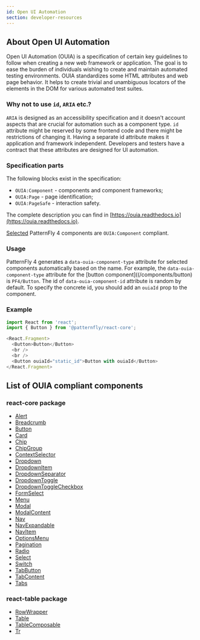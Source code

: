 ```yaml
---
id: Open UI Automation
section: developer-resources
---
```


## About Open UI Automation

Open UI Automation (OUIA) is a specification of certain key guidelines to follow when creating a new
web framework or application. The goal is to ease the burden of individuals wishing to create and
maintain automated testing environments. OUIA standardizes some HTML attributes and web page
behavior. It helps to create trivial and unambiguous locators of the elements in the DOM for
various automated test suites.

### Why not to use `id`, `ARIA` etc.?

`ARIA` is designed as an accessibility specification and it doesn't account aspects that are crucial
for automation such as a component type. `id` attribute might be reserved by some frontend code and
there might be restrictions of changing it. Having a separate id attribute makes it application and
framework independent. Developers and testers have a contract that these attributes are designed for
UI automation.

### Specification parts

The following blocks exist in the specification:

* `OUIA:Component` - components and component frameworks;
* `OUIA:Page` - page identification;
* `OUIA:PageSafe` - interaction safety.

The complete description you can find in [https://ouia.readthedocs.io](https://ouia.readthedocs.io).

[Selected](#list-of-ouia-compliant-components) PatternFly 4 components are `OUIA:Component`
compliant.

### Usage

PatternFly 4 generates a `data-ouia-component-type` attribute for selected components automatically
based on the name. For example, the `data-ouia-component-type` attribute for the [button component]((/components/button) is
`PF4/Button`. The id of `data-ouia-component-id` attribute is random by default. To specify the
concrete id, you should add an `ouiaId` prop to the component.

### Example

```js
import React from 'react';
import { Button } from '@patternfly/react-core';

<React.Fragment>
  <Button>Button</Button>
  <br />
  <br />
  <Button ouiaId="static_id">Button with ouiaId</Button>
</React.Fragment>
```

## List of OUIA compliant components

### react-core package

* [Alert](/components/alert)
* [Breadcrumb](/components/breadcrumb)
* [Button](/components/button)
* [Card](/components/card)
* [Chip](/components/chip)
* [ChipGroup](/components/chipg-roup)
* [ContextSelector](/components/context-selector)
* [Dropdown](/components/dropdown)
* [DropdownItem](/components/dropdown)
* [DropdownSeparator](/components/dropdown)
* [DropdownToggle](/components/dropdown)
* [DropdownToggleCheckbox](/components/dropdown)
* [FormSelect](/components/form-select)
* [Menu](/components/menu)
* [Modal](/components/modal)
* [ModalContent](/components/modal)
* [Nav](/components/navigation)
* [NavExpandable](/components/navigation)
* [NavItem](/components/navigation)
* [OptionsMenu](/components/options-menu)
* [Pagination](/components/pagination)
* [Radio](/components/radio)
* [Select](/components/select)
* [Switch](/components/switch)
* [TabButton](/components/tabs)
* [TabContent](/components/tabs)
* [Tabs](/components/tabs)

### react-table package

* [RowWrapper](/components/table)
* [Table](/components/table)
* [TableComposable](/components/table)
* [Tr](/components/table)
